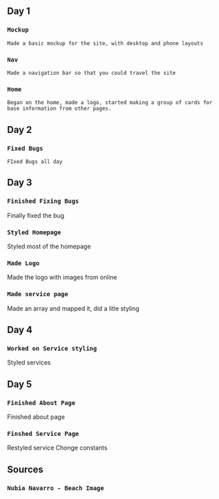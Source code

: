 ## Day 1
  ### `Mockup`
    Made a basic mockup for the site, with desktop and phone layouts
  ### `Nav`
    Made a navigation bar so that you could travel the site
  ### `Home`
    Began on the home, made a logo, started making a group of cards for base information from other pages.
## Day 2
  ### `Fixed Bugs`
    FIxed Bugs all day
## Day 3
  ### `Finished Fixing Bugs`
  Finally fixed the bug
  ### `Styled Homepage`
  Styled most of the homepage
  ### `Made Logo`
  Made the logo with images from online
  ### `Made service page`
  Made an array and mapped it, did a litle styling
## Day 4
  ### `Worked on Service styling`
  Styled services
## Day 5
  ### `Finished About Page`
  Finished about page
  ### `Finshed Service Page`
  Restyled service
  Chonge constants

## Sources
### `Nubia Navarro - Beach Image`